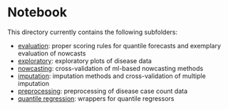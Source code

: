 # Notebook

This directory currently contains the following subfolders:

- [evaluation](./evaluation): proper scoring rules for quantile forecasts and exemplary evaluation of nowcasts
- [exploratory](./exploratory): exploratory plots of disease data
- [nowcasting](./nowcasting): cross-validation of ml-based nowcasting methods
- [imputation](./imputation): imputation methods and cross-validation of multiple imputation
- [preprocessing](./preprocessing): preprocessing of disease case count data
- [quantile regression](./quantile%20regression): wrappers for quantile regressors